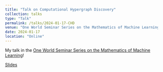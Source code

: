 ```yaml
---
title: "Talk on Computational Hypergraph Discovery"
collection: talks
type: "Talk"
permalink: /talks/2024-01-17-CHD
venue: "One World Seminar Series on the Mathematics of Machine Learning"
date: 2024-01-17
location: "Online"
---
```


My talk in the [One World Seminar Series on the Mathematics of Machine Learning](https://www.oneworldml.org/home)!

[Slides](/files/CHD_one_world_seminar.pdf)
